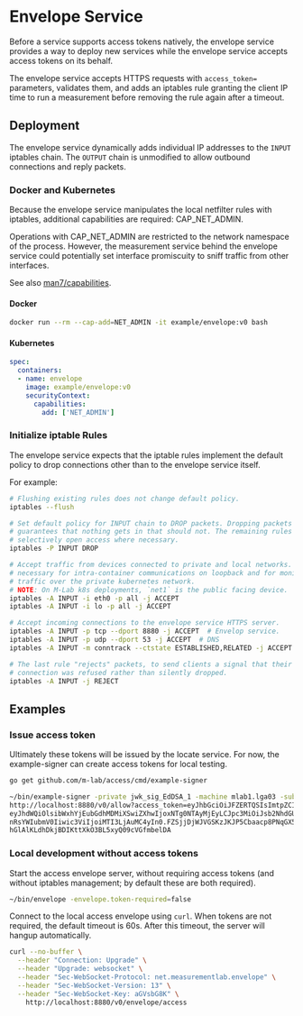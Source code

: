 # Envelope Service

Before a service supports access tokens natively, the envelope service
provides a way to deploy new services while the envelope service accepts
access tokens on its behalf.

The envelope service accepts HTTPS requests with `access_token=` parameters,
validates them, and adds an iptables rule granting the client IP time to run
a measurement before removing the rule again after a timeout.

## Deployment

The envelope service dynamically adds individual IP addresses to the `INPUT`
iptables chain. The `OUTPUT` chain is unmodified to allow outbound
connections and reply packets.

### Docker and Kubernetes

Because the envelope service manipulates the local netfilter rules with
iptables, additional capabilities are required: CAP_NET_ADMIN.

Operations with CAP_NET_ADMIN are restricted to the network namespace of the
process. However, the measurement service behind the envelope service could
potentially set interface promiscuity to sniff traffic from other interfaces.

See also [man7/capabilities][cap].

[cap]: http://man7.org/linux/man-pages/man7/capabilities.7.html

#### Docker

```sh
docker run --rm --cap-add=NET_ADMIN -it example/envelope:v0 bash
```

#### Kubernetes

```yaml
spec:
  containers:
  - name: envelope
    image: example/envelope:v0
    securityContext:
      capabilities:
        add: ['NET_ADMIN']
```

### Initialize iptable Rules

The envelope service expects that the iptable rules implement the default
policy to drop connections other than to the envelope service itself.

For example:

```sh
# Flushing existing rules does not change default policy.
iptables --flush

# Set default policy for INPUT chain to DROP packets. Dropping packets
# guarantees that nothing gets in that should not. The remaining rules
# selectively open access where necessary.
iptables -P INPUT DROP

# Accept traffic from devices connected to private and local networks. This is
# necessary for intra-container communications on loopback and for monitoring
# traffic over the private kubernetes network.
# NOTE: On M-Lab k8s deployments, `net1` is the public facing device.
iptables -A INPUT -i eth0 -p all -j ACCEPT
iptables -A INPUT -i lo -p all -j ACCEPT

# Accept incoming connections to the envelope service HTTPS server.
iptables -A INPUT -p tcp --dport 8880 -j ACCEPT  # Envelop service.
iptables -A INPUT -p udp --dport 53 -j ACCEPT  # DNS
iptables -A INPUT -m conntrack --ctstate ESTABLISHED,RELATED -j ACCEPT

# The last rule "rejects" packets, to send clients a signal that their
# connection was refused rather than silently dropped.
iptables -A INPUT -j REJECT
```

## Examples

### Issue access token

Ultimately these tokens will be issued by the locate service. For now, the
example-signer can create access tokens for local testing.

```sh
go get github.com/m-lab/access/cmd/example-signer

~/bin/example-signer -private jwk_sig_EdDSA_1 -machine mlab1.lga03 -subject 127.0.0.2
http://localhost:8880/v0/allow?access_token=eyJhbGciOiJFZERTQSIsImtpZCI6IjEifQ.
eyJhdWQiOlsibWxhYjEubGdhMDMiXSwiZXhwIjoxNTg0NTAyMjEyLCJpc3MiOiJsb2NhdGUubWVhc3VyZW1lb
nRsYWIubmV0Iiwic3ViIjoiMTI3LjAuMC4yIn0.FZSjjDjWJVGSKzJKJP5Cbaacp8PNqGX5_zETe3SQsXvhlo
hGlAlKLdhDkjBDIKttXkO3BL5xyQ09cVGfmbelDA
```

### Local development without access tokens

Start the access envelope server, without requiring access tokens (and
without iptables management; by default these are both required).

```sh
~/bin/envelope -envelope.token-required=false
```

Connect to the local access envelope using `curl`. When tokens are not
required, the default timeout is 60s. After this timeout, the server will
hangup automatically.

```sh
curl --no-buffer \
  --header "Connection: Upgrade" \
  --header "Upgrade: websocket" \
  --header "Sec-WebSocket-Protocol: net.measurementlab.envelope" \
  --header "Sec-WebSocket-Version: 13" \
  --header "Sec-WebSocket-Key: aGVsbG8K" \
    http://localhost:8880/v0/envelope/access
```
